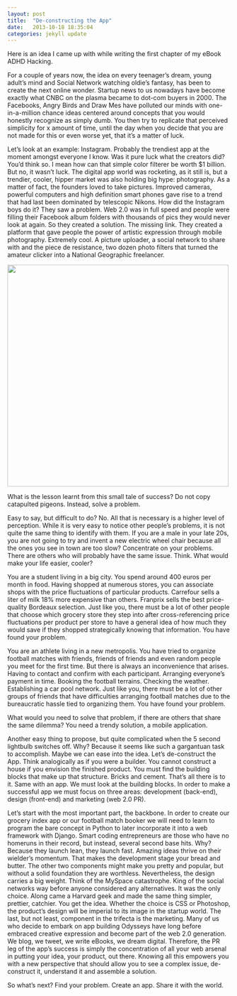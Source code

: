 ```yaml
---
layout: post
title:  "De-constructing the App"
date:   2013-10-18 18:35:04
categories: jekyll update
---
```

Here is an idea I came up with while writing the first chapter of my eBook ADHD Hacking.

For a couple of years now, the idea on every teenager’s dream, young adult’s mind and Social Network watching oldie’s fantasy, has been to create the next online wonder. Startup news to us nowadays have become exactly what CNBC on the plasma became to dot-com buyers in 2000. The Facebooks, Angry Birds and Draw Mes have polluted our minds with one-in-a-million chance ideas centered around concepts that you would honestly recognize as simply dumb. You then try to replicate that perceived simplicity for x amount of time, until the day when you decide that you are not made for this or even worse yet, that it’s a matter of luck.

Let’s look at an example: Instagram. Probably the trendiest app at the moment amongst everyone I know. Was it pure luck what the creators did? You’d think so. I mean how can that simple color filterer be worth $1 billion. But no, it wasn’t luck. The digital app world was rocketing, as it still is, but a trendier, cooler, hipper market was also holding big hype: photography. As a matter of fact, the founders loved to take pictures. Improved cameras, powerful computers and high definition smart phones gave rise to a trend that had last been dominated by telescopic Nikons. How did the Instagram boys do it? They saw a problem. Web 2.0 was in full speed and people were filling their Facebook album folders with thousands of pics they would never look at again. So they created a solution. The missing link. They created a platform that gave people the power of artistic expression through mobile photography. Extremely cool. A picture uploader, a social network to share with and the piece de resistance, two dozen photo filters that turned the amateur clicker into a National Geographic freelancer.

<img src="http://lightbulbmanifesto.files.wordpress.com/2012/12/instagram-socialmatic-camera-3.jpg" style="height:500px; width:auto;">

What is the lesson learnt from this small tale of success? Do not copy catapulted pigeons. Instead, solve a problem.

Easy to say, but difficult to do? No. All that is necessary is a higher level of perception. While it is very easy to notice other people’s problems, it is not quite the same thing to identify with them. If you are a male in your late 20s, you are not going to try and invent a new electric wheel chair because all the ones you see in town are too slow? Concentrate on your problems. There are others who will probably have the same issue. Think. What would make your life easier, cooler?

You are a student living in a big city. You spend around 400 euros per month in food. Having shopped at numerous stores, you can associate shops with the price fluctuations of particular products. Carrefour sells a liter of milk 18% more expensive than others. Franprix sells the best price-quality Bordeaux selection. Just like you, there must be a lot of other people that choose which grocery store they step into after cross-referencing price fluctuations per product per store to have a general idea of how much they would save if they shopped strategically knowing that information. You have found your problem.

You are an athlete living in a new metropolis. You have tried to organize football matches with friends, friends of friends and even random people you meet for the first time. But there is always an inconvenience that arises. Having to contact and confirm with each participant. Arranging everyone’s payment in time. Booking the football terrains. Checking the weather. Establishing a car pool network. Just like you, there must be a lot of other groups of friends that have difficulties arranging football matches due to the bureaucratic hassle tied to organizing them. You have found your problem.

What would you need to solve that problem, if there are others that share the same dilemma? You need a trendy solution, a mobile application.

Another easy thing to propose, but quite complicated when the 5 second lightbulb switches off. Why? Because it seems like such a gargantuan task to accomplish. Maybe we can ease into the idea. Let’s de-construct the App. Think analogically as if you were a builder. You cannot construct a house if you envision the finished product. You must find the building blocks that make up that structure. Bricks and cement. That’s all there is to it. Same with an app. We must look at the building blocks. In order to make a successful app we must focus on three areas: development (back-end), design (front-end) and marketing (web 2.0 PR).

Let’s start with the most important part, the backbone. In order to create our grocery index app or our football match booker we will need to learn to program the bare concept in Python to later incorporate it into a web framework with Django. Smart coding entrepreneurs are those who have no homeruns in their record, but instead, several second base hits. Why? Because they launch lean, they launch fast. Amazing ideas thrive on their wielder’s momentum. That makes the development stage your bread and butter. The other two components might make you pretty and popular, but without a solid foundation they are worthless. Nevertheless, the design carries a big weight. Think of the MySpace catastrophe. King of the social networks way before anyone considered any alternatives. It was the only choice. Along came a Harvard geek and made the same thing simpler, prettier, catchier. You get the idea. Whether the choice is CSS or Photoshop, the product’s design will be imperial to its image in the startup world. The last, but not least, component in the trifecta is the marketing. Many of us who decide to embark on app building Odysseys have long before embraced creative expression and become part of the web 2.0 generation. We blog, we tweet, we write eBooks, we dream digital. Therefore, the PR leg of the app’s success is simply the concentration of all your web arsenal in putting your idea, your product, out there. Knowing all this empowers you with a new perspective that should allow you to see a complex issue, de-construct it, understand it and assemble a solution.

So what’s next? Find your problem. Create an app. Share it with the world.